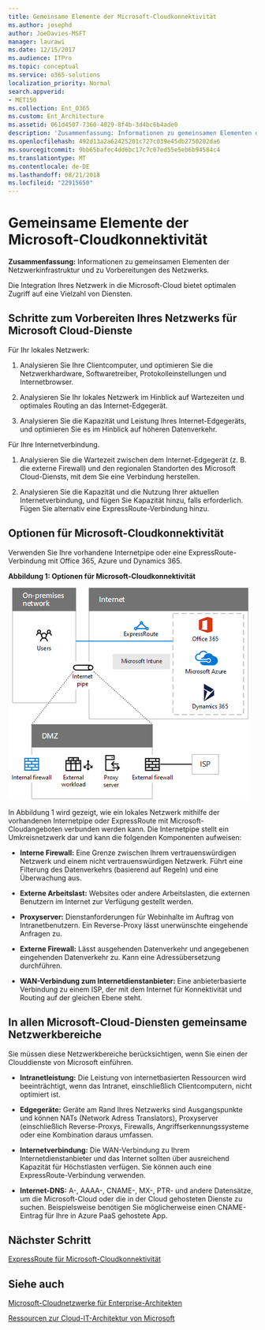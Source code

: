```yaml
---
title: Gemeinsame Elemente der Microsoft-Cloudkonnektivität
ms.author: josephd
author: JoeDavies-MSFT
manager: laurawi
ms.date: 12/15/2017
ms.audience: ITPro
ms.topic: conceptual
ms.service: o365-solutions
localization_priority: Normal
search.appverid:
- MET150
ms.collection: Ent_O365
ms.custom: Ent_Architecture
ms.assetid: 061d4507-7360-4029-8f4b-3d4bc6b4ade0
description: 'Zusammenfassung: Informationen zu gemeinsamen Elementen der Netzwerkinfrastruktur und zu Vorbereitungen des Netzwerks.'
ms.openlocfilehash: 492d13a2a62425201c727c039e45db2750202da6
ms.sourcegitcommit: 9bb65bafec4dd6bc17c7c07ed55e5eb6b94584c4
ms.translationtype: MT
ms.contentlocale: de-DE
ms.lasthandoff: 08/21/2018
ms.locfileid: "22915650"
---
```

# <a name="common-elements-of-microsoft-cloud-connectivity"></a>Gemeinsame Elemente der Microsoft-Cloudkonnektivität

 **Zusammenfassung:** Informationen zu gemeinsamen Elementen der Netzwerkinfrastruktur und zu Vorbereitungen des Netzwerks.
  
Die Integration Ihres Netzwerk in die Microsoft-Cloud bietet optimalen Zugriff auf eine Vielzahl von Diensten.
  
## <a name="steps-to-prepare-your-network-for-microsoft-cloud-services"></a>Schritte zum Vorbereiten Ihres Netzwerks für Microsoft Cloud-Dienste
<a name="steps"> </a>

Für Ihr lokales Netzwerk:
  
1. Analysieren Sie Ihre Clientcomputer, und optimieren Sie die Netzwerkhardware, Softwaretreiber, Protokolleinstellungen und Internetbrowser.
    
2. Analysieren Sie Ihr lokales Netzwerk im Hinblick auf Wartezeiten und optimales Routing an das Internet-Edgegerät.
    
3. Analysieren Sie die Kapazität und Leistung Ihres Internet-Edgegeräts, und optimieren Sie es im Hinblick auf höheren Datenverkehr.
    
Für Ihre Internetverbindung.
  
1. Analysieren Sie die Wartezeit zwischen dem Internet-Edgegerät (z. B. die externe Firewall) und den regionalen Standorten des Microsoft Cloud-Diensts, mit dem Sie eine Verbindung herstellen.
    
2. Analysieren Sie die Kapazität und die Nutzung Ihrer aktuellen Internetverbindung, und fügen Sie Kapazität hinzu, falls erforderlich. Fügen Sie alternativ eine ExpressRoute-Verbindung hinzu.
    
## <a name="microsoft-cloud-connectivity-options"></a>Optionen für Microsoft-Cloudkonnektivität
<a name="steps"> </a>

Verwenden Sie Ihre vorhandene Internetpipe oder eine ExpressRoute-Verbindung mit Office 365, Azure und Dynamics 365.
  
**Abbildung 1: Optionen für Microsoft-Cloudkonnektivität**

![Abbildung 1:  Optionen für Microsoft-Cloudkonnektivität](media/Network-Poster/CommonElements.png)

  
In Abbildung 1 wird gezeigt, wie ein lokales Netzwerk mithilfe der vorhandenen Internetpipe oder ExpressRoute mit Microsoft-Cloudangeboten verbunden werden kann. Die Internetpipe stellt ein Umkreisnetzwerk dar und kann die folgenden Komponenten aufweisen:
  
- **Interne Firewall:** Eine Grenze zwischen Ihrem vertrauenswürdigen Netzwerk und einem nicht vertrauenswürdigen Netzwerk. Führt eine Filterung des Datenverkehrs (basierend auf Regeln) und eine Überwachung aus.
    
- **Externe Arbeitslast:** Websites oder andere Arbeitslasten, die externen Benutzern im Internet zur Verfügung gestellt werden.
    
- **Proxyserver:** Dienstanforderungen für Webinhalte im Auftrag von Intranetbenutzern. Ein Reverse-Proxy lässt unerwünschte eingehende Anfragen zu.
    
- **Externe Firewall:** Lässt ausgehenden Datenverkehr und angegebenen eingehenden Datenverkehr zu. Kann eine Adressübersetzung durchführen.
    
- **WAN-Verbindung zum Internetdienstanbieter:** Eine anbieterbasierte Verbindung zu einem ISP, der mit dem Internet für Konnektivität und Routing auf der gleichen Ebene steht.
    
## <a name="areas-of-networking-common-to-all-microsoft-cloud-services"></a>In allen Microsoft-Cloud-Diensten gemeinsame Netzwerkbereiche
<a name="steps"> </a>

Sie müssen diese Netzwerkbereiche berücksichtigen, wenn Sie einen der Clouddienste von Microsoft einführen.
  
- **Intranetleistung:** Die Leistung von internetbasierten Ressourcen wird beeinträchtigt, wenn das Intranet, einschließlich Clientcomputern, nicht optimiert ist.
    
- **Edgegeräte:** Geräte am Rand Ihres Netzwerks sind Ausgangspunkte und können NATs (Network Adress Translators), Proxyserver (einschließlich Reverse-Proxys, Firewalls, Angriffserkennungssysteme oder eine Kombination daraus umfassen.
    
- **Internetverbindung:** Die WAN-Verbindung zu Ihrem Internetdienstanbieter und das Internet sollten über ausreichend Kapazität für Höchstlasten verfügen. Sie können auch eine ExpressRoute-Verbindung verwenden.
    
- **Internet-DNS:** A-, AAAA-, CNAME-, MX-, PTR- und andere Datensätze, um die Microsoft-Cloud oder die in der Cloud gehosteten Dienste zu suchen. Beispielsweise benötigen Sie möglicherweise einen CNAME-Eintrag für Ihre in Azure PaaS gehostete App.
    

## <a name="next-step"></a>Nächster Schritt

[ExpressRoute für Microsoft-Cloudkonnektivität](expressroute-for-microsoft-cloud-connectivity.md)

## <a name="see-also"></a>Siehe auch

<a name="steps"> </a>

[Microsoft-Cloudnetzwerke für Enterprise-Architekten](microsoft-cloud-networking-for-enterprise-architects.md)
  
[Ressourcen zur Cloud-IT-Architektur von Microsoft](microsoft-cloud-it-architecture-resources.md)


